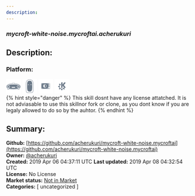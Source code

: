 ```yaml
---
description: 
---
```


### _mycroft-white-noise.mycroftai.acherukuri_  
## Description:  
  
  
  
### Platform:  
 ![Mark I](../.gitbook/assets/mark-1-icon.png)  ![Mark II](../.gitbook/assets/mark-2-icon.png)  ![Picroft](../.gitbook/assets/picroft-icon.png)  ![plasmoid](../.gitbook/assets/kde.png)   
{% hint style="danger" %}
This skill dosnt have any license attatched. It is not adviasable to use this skillnor fork or clone, as you dont know if you are legaly allowed to do so by the auhtor.
{% endhint %}
  
## Summary:  
**Github:** [https://github.com/acherukuri/mycroft-white-noise.mycroftai](https://github.com/acherukuri/mycroft-white-noise.mycroftai)  
**Owner:** [@acherukuri](https://github.com/acherukuri)  
**Created:** 2019 Apr 06 04:37:11 UTC  **Last updated:** 2019 Apr 08 04:32:54 UTC  
**License:** No License  
**Market status:** [Not in Market](https://market.mycroft.ai/skill/)  
**Categories:** [ uncategorized ]   
